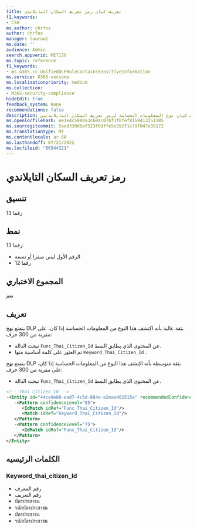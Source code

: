 ```yaml
---
title: تعريف كيان رمز تعريف السكان التايلاندي
f1.keywords:
- CSH
ms.author: chrfox
author: chrfox
manager: laurawi
ms.date: ''
audience: Admin
search.appverid: MET150
ms.topic: reference
f1_keywords:
- ms.o365.cc.UnifiedDLPRuleContainsSensitiveInformation
ms.service: O365-seccomp
ms.localizationpriority: medium
ms.collection:
- M365-security-compliance
hideEdit: true
feedback_system: None
recommendations: false
description: تعريف كيان نوع المعلومات الحساسة لرمز تعريف السكان التايلانديين.
ms.openlocfilehash: ee1e4c5989a3c60ac07bf3f0fef8159413251185
ms.sourcegitcommit: 5aed330d8af523f0dffe5e392f1c79f047e38172
ms.translationtype: MT
ms.contentlocale: ar-SA
ms.lasthandoff: 07/21/2022
ms.locfileid: "66944321"
---
```

# <a name="thai-population-identification-code"></a>رمز تعريف السكان التايلاندي

## <a name="format"></a>تنسيق

13 رقما

## <a name="pattern"></a>نمط

13 رقما:

- الرقم الأول ليس صفرا أو تسعة
- 12 رقما

## <a name="checksum"></a>المجموع الاختباري

نعم

## <a name="definition"></a>تعريف

يتمتع نهج DLP بثقة عالية بأنه اكتشف هذا النوع من المعلومات الحساسة إذا كان، على مقربة من 300 حرف:

- تبحث الدالة `Func_Thai_Citizen_Id` عن المحتوى الذي يطابق النمط.
- تم العثور على كلمة أساسية منها `Keyword_Thai_Citizen_Id` .

يتمتع نهج DLP بثقة متوسطة بأنه اكتشف هذا النوع من المعلومات الحساسة إذا كان، على مقربة من 300 حرف:

- تبحث الدالة `Func_Thai_Citizen_Id` عن المحتوى الذي يطابق النمط.

```xml
<!-- Thai Citizen ID -->
-<Entity id="44ca9e86-ead7-4c5d-884a-e2eaa401515e" recommendedConfidence="75" patternsProximity="300">
   -<Pattern confidenceLevel="85">
      <IdMatch idRef="Func_Thai_Citizen_Id"/>
      <Match idRef="Keyword_Thai_Citizen_Id"/>
   </Pattern>
   -<Pattern confidenceLevel="75">
      <IdMatch idRef="Func_Thai_Citizen_Id"/>
   </Pattern>
</Entity>
```

## <a name="keywords"></a>الكلمات الرئيسيه

### <a name="keyword_thai_citizen_id"></a>Keyword_thai_citizen_Id

- رقم المعرف
- رقم التعريف
- บัตรประชาชน
- รหัสบัตรประชาชน
- บัตรประชาชน
- รหัสบัตรประชาชน